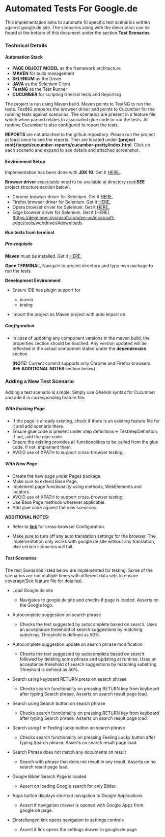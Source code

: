 # Automated Tests For Google.de

This implementation aims to automate 10 specific test scenarios written against google.de site. The scenarios along with the description can be found at the bottom of this document under the section **Test Scenarios**


### Technical Details

#### Automation Stack
* **PAGE OBJECT MODEL** as the framework architecture
* **MAVEN** for build management
* **SELENIUM** as the Driver
* **JAVA** as the Selenium Client
* **TestNG** as the Test Runner
* **CUCUMBER** for scripting Gherkin tests and Reporting

The project is run using Maven build. Maven points to TestNG to run the tests. TestNG prepares the browser driver and points to Cucumber for the running tests against scenarios. The scenarios are present in a feature file which when parsed relates to associated glue code to run the tests. At runtime Cucumber is also configured to report the tests.

**REPORTS** are not attached to the github repository. Please run the project at least once to see the reports. Ther are located under **{project root}/target/cucumber-reports/cucumber-pretty/index.html**. Click on each scenario and expand to see details and attached screenshot.


#### Environment Setup

Implementation has been done with **JDK 10**. Get It [HERE.](http://www.oracle.com/technetwork/java/javase/downloads/jdk10-downloads-4416644.html).

**Browser driver** executable need to be available at directory root(**SEE** project structure section below).
  * Chrome browser driver for Selenium. Get it [HERE.](https://sites.google.com/a/chromium.org/chromedriver/downloads)
  * Firefox browser driver for Selenium. Get it [HERE.](https://github.com/mozilla/geckodriver/releases)
  * Opera browser driver for Selenium. Get it [HERE.](https://github.com/operasoftware/operachromiumdriver/releases).
  * Edge browser driver for Selenium. Get it [HERE](https://developer.microsoft.com/en-us/microsoft-edge/tools/webdriver/#downloads


**Run tests from terminal**

##### Pre-requisite
**Maven** must be installed. Get it [HERE.](https://maven.apache.org/download.cgi)

**Open TERMINAL**, Navigate to project directory and type mvn package to run the tests.

**Development Environment**
* Ensure IDE has plugin support for
  * maven
  * testng


* Import the project as Maven project with auto import on.


##### Configuration
* In case of updating any component versions in the maven build, the properties section should be touched. Any version updated will be reflected in the actual component stated under the _**dependencies**_ section.



  (**NOTE:** Current commit supports only Chrome and Firefox browsers. **SEE ADDITIONAL NOTES** section below)


### Adding a New Test Scenario

Adding a test scenario is simple. Simply use Gherkin syntax for Cucumber and add it in corresponding feature file.

##### With Existing Page

* If the page is already existing, check if there is an existing feature file for it and add scenario there.
* Ensure glue code is present under step definitions-> TestStepDefinition. If not, add the glue code.
* Ensure the existing provides all functionalities to be called from the glue code. If not, implement them.
* AVOID use of XPATH to support cross-browser testing.

##### With New Page

* Create the new page under Pages package.
* Make sure to extend Base Page.
* Implement page functionality using methods, WebElements and locators.
* AVOID use of XPATH to support cross-browser testing.
* Use Base Page methods wherever applicable.
* Add glue code against the new scenarios.



**ADDITIONAL NOTES:**

* Refer to [**link**](http://pragmatictestlabs.com/2018/01/30/cross-browser-testing-selenium/) for cross-browser Configuration.


* Make sure to turn off any auto translation settings for the browser. The implementation only works with google.de site without any translation, else certain scenarios will fail.

##### Test Scenarios

The test Scenarios listed below are implemented for testing. Some of the scenarios are run multiple times with different data sets to ensure coverage(See feature file for detailss).

* Load Google.de site
  * Navigates to google.de site and checks if page is loaded. Asserts on the Google logo.


* Autocomplete suggestion on search phrase
  * Checks the text suggested by autocomplete based on search. Uses an acceptance threshold of search suggestions by matching substring. Threshold is defined as 50%.


* Autocomplete suggestion update on search phrase modification
  * Checks the text suggested by autocomplete based on search followed by deleting some phrase and updating at runtime. Uses an acceptance threshold of search suggestions by matching substring. Threshold is defined as 50%.


* Search using keyboard RETURN press on search phrase
  * Checks search functionality on pressing RETURN key from keyboard after typing Search phrase. Asserts on search result page load.


* Search using Search button on search phrase
  * Checks search functionality on pressing RETURN key from keyboard after typing Search phrase. Asserts on search result page load.


* Search using I'm Feeling lucky button on search phrase
  * Checks search functionality on pressing Feeling Lucky button  after typing Search phrase. Asserts on search result page load.


* Search Phrase does not match any documents on result
  * Search with phrase that does not result in any result. Asserts on no search result page load.


* Google Bilder Search Page is loaded
  * Assert on loading Google search for only Bilder.


* Apps button displays shortcut navigation to Google Applications
  * Assert if navigation drawer is opened with Google Apps from google.de page.


* Einstellungen link opens navigation to settings controls
  * Assert if link opens the settings drawer in google.de page
